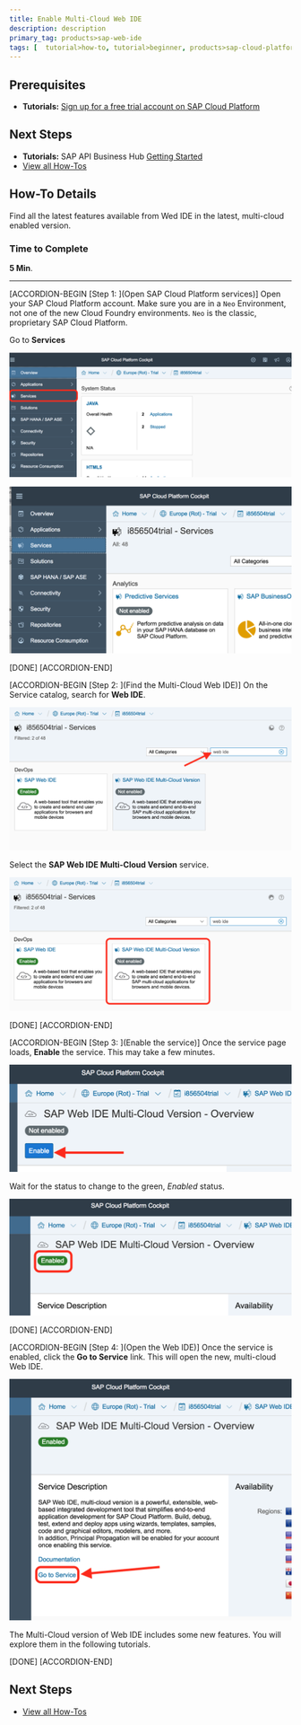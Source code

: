 ```yaml
---
title: Enable Multi-Cloud Web IDE
description: description
primary_tag: products>sap-web-ide
tags: [  tutorial>how-to, tutorial>beginner, products>sap-cloud-platform, products>sap-web-ide ]
---
```

## Prerequisites  
 - **Tutorials:** [Sign up for a free trial account on SAP Cloud Platform](https://www.sap.com/developer/tutorials/hcp-create-trial-account.html)

## Next Steps
 -  **Tutorials:** SAP API Business Hub [Getting Started](https://www.sap.com/developer/tutorials/hcp-abh-getting-started.html)
 - [View all How-Tos](http://www.sap.com/developer/tutorial-navigator.how-to.html)


## How-To Details
Find all the latest features available from Wed IDE in the latest, multi-cloud enabled version.

### Time to Complete
**5 Min**.

---

[ACCORDION-BEGIN [Step 1: ](Open SAP Cloud Platform services)]
Open your SAP Cloud Platform account. Make sure you are in a `Neo` Environment, not one of the new Cloud Foundry environments. `Neo` is the classic, proprietary SAP Cloud Platform.

Go to **Services**

![services location on SAP CP Home page](1.png)

![services page on SAP CP](2.png)

[DONE]
[ACCORDION-END]

[ACCORDION-BEGIN [Step 2: ](Find the Multi-Cloud Web IDE)]
On the Service catalog, search for **Web IDE**.

![search on SCP services page](3.png)

Select the **SAP Web IDE Multi-Cloud Version** service.

![sap web ide multi-cloud version](4.png)

[DONE]
[ACCORDION-END]


[ACCORDION-BEGIN [Step 3: ](Enable the service)]
Once the service page loads, **Enable** the service. This may take a few minutes.

![enable feature button for web ide](5.png)

Wait for the status to change to the green, _Enabled_ status.

![green enabled status icon](5b.png)

[DONE]
[ACCORDION-END]

[ACCORDION-BEGIN [Step 4: ](Open the Web IDE)]
Once the service is enabled, click the **Go to Service** link. This will open the new, multi-cloud Web IDE.

![go to service link location for web ide](6.png)

The Multi-Cloud version of Web IDE includes some new features. You will explore them in the following tutorials.

[DONE]
[ACCORDION-END]


## Next Steps
 - [View all How-Tos](http://www.sap.com/developer/tutorial-navigator.how-to.html)
